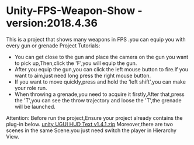 # Unity-FPS-Weapon-Show -version:2018.4.36
This is a project that shows many weapons in FPS .you can equip you with every gun or grenade
Project Tutorials:
- You can get close to the gun and place the camera on the gun you want to pick up,Then,click the 'F',you will equip the gun.
- After you equip the gun,you can click the left mouse button to fire.If you want to aim,just need long press the right mouse button.
- If you want to move quickly,press and hold the 'left shift',you can make your role run.
- When throwing a grenade,you need to acquire it firstly,After that,press the 'T',you can see the throw trajectory and loose the 'T',the grenade will be launched.

Attention:
Before run the project,Ensure your project already contains the plug-in below.
[unity UGUI HUD Text v1.4.1.zip](https://github.com/highplayer3/Unity-FPS-Weapon-Show/files/9332613/unity.UGUI.HUD.Text.v1.4.1.zip)
Moreover,there are two scenes in the same Scene.you just need switch the player in Hierarchy View.


